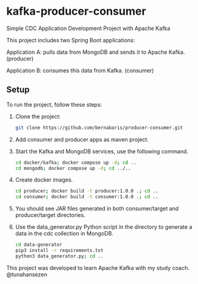# kafka-producer-consumer

Simple CDC Application Development Project with Apache Kafka

This project includes two Spring Boot applications:

Application A: pulls data from MongoDB and sends it to Apache Kafka. (producer)

Application B: consumes this data from Kafka. (consumer)

## Setup
To run the project, follow these steps:

1. Clone the project:
   ```sh
   git clone https://github.com/bernabaris/producer-consumer.git
   ```
2. Add consumer and producer apps as maven project.

3. Start the Kafka and MongoDB services, use the following command.
   ```sh
   cd docker/kafka; docker compose up -d; cd ..
   cd mongodb; docker compose up -d; cd ../..
   ```
4. Create docker images.
   ```sh
   cd producer; docker build -t producer:1.0.0 .; cd ..
   cd consumer; docker build -t consumer:1.0.0 .; cd ..
   ```
5. You should see JAR files generated in both consumer/target and producer/target directories.

6. Use the data_generator.py Python script in the directory to generate a data in the cdc collection in MongoDB.
   ```sh
   cd data-generator
   pip3 install -r requirements.txt
   python3 data_generator.py; cd ..
   ```
This project was developed to learn Apache Kafka with my study coach. @tunahansezen